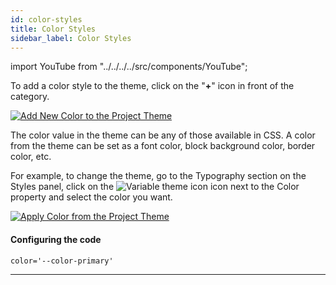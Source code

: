 ```yaml
---
id: color-styles
title: Color Styles
sidebar_label: Color Styles
---
```


import YouTube from "../../../../src/components/YouTube";

<YouTube videoId="tPupaz-C_1A" />

To add a color style to the theme, click on the "**+**" icon in front of the category.

[![Add New Color to the Project Theme](/scr/theme-panel-color-styles-add-poster.png)](https://youtu.be/TXmSrIW-l78)

The color value in the theme can be any of those available in CSS. A color from the theme can be set as a font color, block background color, border color, etc.

For example, to change the theme, go to the Typography section on the Styles panel, click on the ![Variable theme icon](/img/icon-theme-variable.svg) icon next to the Color property and select the color you want.

[![Apply Color from the Project Theme](/scr/theme-panel-color-styles-apply-poster.png)](https://youtu.be/hDUcr_guXGg)

#### Configuring the code

```
color='--color-primary'
```

---

